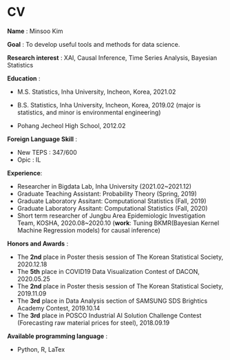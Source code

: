 # CV


**Name** : Minsoo Kim

**Goal** : To develop useful tools and methods for data science.

**Research interest** : XAI, Causal Inference, Time Series Analysis, Bayesian Statistics

**Education** :

  - M.S. Statistics, Inha University, Incheon, Korea, 2021.02
  
  
  
  - B.S. Statistics, Inha University, Incheon, Korea, 2019.02
  (major is statistics, and minor is environmental engineering)
  
  
  - Pohang Jecheol High School, 2012.02

**Foreign Language Skill** :

  - New TEPS : 347/600
  - Opic : IL


**Experience**:
  - Researcher in Bigdata Lab, Inha University (2021.02~2021.12)
  - Graduate Teaching Assistant: Probability Theory (Spring, 2019)
  - Graduate Laboratory Assitant: Computational Statistics (Fall, 2019)
  - Graduate Laboratory Assitant: Computational Statistics (Fall, 2020)
  - Short term researcher of Jungbu Area Epidemiologic Investigation Team, KOSHA, 2020.08~2020.10 (**work**: Tuning BKMR(Bayesian Kernel Machine Regression models) for causal inference)

**Honors and Awards** :
  - The **2nd** place in Poster thesis session of The Korean Statistical Society, 2020.12.18
  - The **5th** place in COVID19 Data Visualization Contest of DACON, 2020.05.25
  - The **2nd** place in Poster thesis session of The Korean Statistical Society, 2019.11.09
  - The **3rd** place in Data Analysis section of SAMSUNG SDS Brightics Academy Contest, 2019.10.14
  - The **3rd** place in POSCO Industrial AI Solution Challenge Contest (Forecasting raw material prices for steel), 2018.09.19

 
**Available programming language** :
  - Python, R, LaTex
